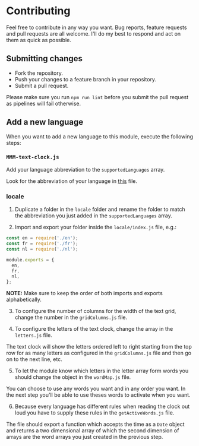 # Contributing

Feel free to contribute in any way you want. Bug reports, feature requests and pull requests are all welcome. I'll do my best to respond and act on them as quick as possible.

## Submitting changes

- Fork the repository.
- Push your changes to a feature branch in your repository.
- Submit a pull request.

Please make sure you run `npm run lint` before you submit the pull request as pipelines will fail otherwise.

## Add a new language

When you want to add a new language to this module, execute the following steps:

### `MMM-text-clock.js`

Add your language abbreviation to the `supportedLanguages` array.

Look for the abbreviation of your language in [this](https://github.com/MichMich/MagicMirror/blob/master/translations/translations.js) file.

### locale

1. Duplicate a folder in the `locale` folder and rename the folder to match the abbreviation you just added in the `supportedLanguages` array.

2. Import and export your folder inside the `locale/index.js` file, e.g.:

```javascript
const en = require('./en');
const fr = require('./fr');
const nl = require('./nl');

module.exports = {
  en,
  fr,
  nl,
};
```

**NOTE:** Make sure to keep the order of both imports and exports alphabetically.

3. To configure the number of columns for the width of the text grid, change the number in the `gridColumns.js` file.

4. To configure the letters of the text clock, change the array in the `letters.js` file.

The text clock will show the letters ordered left to right starting from the top row for as many letters as configured in the `gridColumns.js` file and then go on to the next line, etc.

5. To let the module know which letters in the letter array form words you should change the object in the `wordMap.js` file.

You can choose to use any words you want and in any order you want. In the next step you'll be able to use theses words to activate when you want.

6. Because every language has different rules when reading the clock out loud you have to supply these rules in the `getActiveWords.js` file.

The file should export a function which accepts the time as a `Date` object and returns a two dimensional array of which the second dimension of arrays are the word arrays you just created in the previous step.
